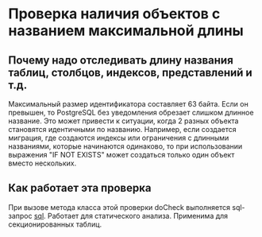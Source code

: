 # Проверка наличия объектов с названием максимальной длины

## Почему надо отследивать длину названия таблиц, столбцов, индексов, представлений и т.д.
Максимальный размер идентификатора составляет 63 байта. Если он превышен, то PostgreSQL без уведомления обрезает слишком длинное название. Это может привести к ситуации, когда 2 разных объекта становятся идентичными по названию.
Например, если создается миграция, где создаются индексы или ограничения с длинными названиями, которые начинаются одинаково, то при использовании выражения "IF NOT EXISTS" может создаться только один объект вместо нескольких.

## Как работает эта проверка
При вызове метода класса этой проверки doCheck выполняется sql-запрос [sql](https://github.com/mfvanek/pg-index-health-sql/blob/master/sql/possible_object_name_overflow.sql).
Работает для статического анализа.
Применима для секционированных таблиц.

